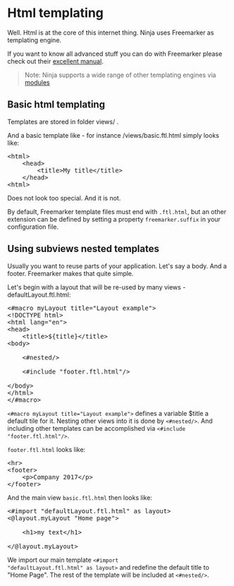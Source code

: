 Html templating
===============

Well. Html is at the core of this internet thing. Ninja
uses Freemarker as templating engine.

If you want to know all advanced stuff you can do with Freemarker
please check out their [excellent manual](http://freemarker.sourceforge.net/).

> Note: Ninja supports a wide range of other templating engines via [modules](http://www.ninjaframework.org/documentation/modules.html#templating)

Basic html templating
---------------------

Templates are stored in folder views/ .

And a basic template like - for instance /views/basic.ftl.html simply looks like:

<pre class="prettyprint">
&lt;html&gt;
    &lt;head&gt;
        &lt;title&gt;My title&lt;/title&gt;
    &lt;/head&gt;
&lt;html&gt;
</pre>

Does not look too special. And it is not.

By default, Freemarker template files must end with <code>.ftl.html</code>, but an other extension can be defined by setting a property <code>freemarker.suffix</code> in your configuration file.

Using subviews nested templates
-------------------------------

Usually you want to reuse parts of your application. Let's say a body. And a footer.
Freemarker makes that quite simple.

Let's begin with a layout that will be re-used by many views - defaultLayout.ftl.html:

<pre class="prettyprint">
&lt;#macro myLayout title=&quot;Layout example&quot;&gt;
&lt;!DOCTYPE html&gt;
&lt;html lang=&quot;en&quot;&gt;
&lt;head&gt;
    &lt;title&gt;${title}&lt;/title&gt;
&lt;body&gt;

    &lt;#nested/&gt;

    &lt;#include &quot;footer.ftl.html&quot;/&gt;

&lt;/body&gt;
&lt;/html&gt;
&lt;/#macro&gt;
</pre>

<code>&lt;#macro myLayout title=&quot;Layout example&quot;&gt;</code> defines a 
variable $title a default tile for it. Nesting other views into it is done by <code>&lt;#nested/&gt;</code>.
And including other templates can be accomplished via <code>&lt;#include &quot;footer.ftl.html&quot;/&gt;</code>.
 
<code>footer.ftl.html</code> looks like:

<pre class="prettyprint">
&lt;hr&gt;
&lt;footer&gt;
    &lt;p&gt;Company 2017&lt;/p&gt;
&lt;/footer&gt;
</pre>

And the main view <code>basic.ftl.html</code> then looks like:

<pre class="prettyprint">
&lt;#import &quot;defaultLayout.ftl.html&quot; as layout&gt; 
&lt;@layout.myLayout &quot;Home page&quot;&gt;    

    &lt;h1&gt;my text&lt;/h1&gt;

&lt;/@layout.myLayout&gt;
</pre>

We import our main template <code>&lt;#import &quot;defaultLayout.ftl.html&quot; 
as layout&gt;</code> and redefine the default title to "Home Page". 
The rest of the template will be included at <code>&lt;#nested/&gt;</code>.
 

